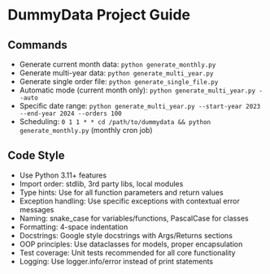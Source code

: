 # DummyData Project Guide

## Commands
- Generate current month data: `python generate_monthly.py`
- Generate multi-year data: `python generate_multi_year.py`
- Generate single order file: `python generate_single_file.py`
- Automatic mode (current month only): `python generate_multi_year.py --auto`
- Specific date range: `python generate_multi_year.py --start-year 2023 --end-year 2024 --orders 100`
- Scheduling: `0 1 1 * * cd /path/to/dummydata && python generate_monthly.py` (monthly cron job)

## Code Style
- Use Python 3.11+ features
- Import order: stdlib, 3rd party libs, local modules
- Type hints: Use for all function parameters and return values
- Exception handling: Use specific exceptions with contextual error messages
- Naming: snake_case for variables/functions, PascalCase for classes
- Formatting: 4-space indentation
- Docstrings: Google style docstrings with Args/Returns sections
- OOP principles: Use dataclasses for models, proper encapsulation
- Test coverage: Unit tests recommended for all core functionality
- Logging: Use logger.info/error instead of print statements